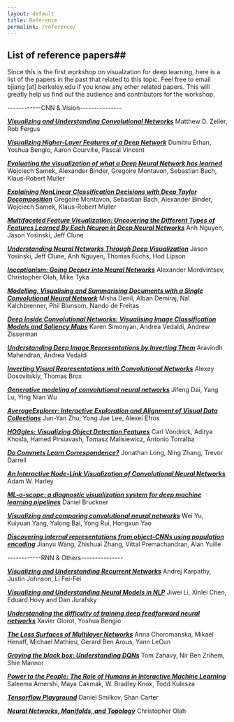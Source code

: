 ```yaml
---
layout: default
title: Reference
permalink: /reference/
---
```


## List of reference papers##

Since this is the first workshop on visualzation for deep learning, here is a list of the papers in the past that related to this topic. 
Feel free to email bjiang [at] berkeley.edu if you know any other related papers. This will greatly help us find out the audience and contributors for the workshop. 

------------CNN & Vision---------------

***[Visualizing and Understanding Convolutional Networks]***
Matthew D. Zeiler, Rob Fergus

***[Visualizing Higher-Layer Features of a Deep Network]***
Dumitru Erhan, Yoshua Bengio, Aaron Courville, Pascal Vincent

***[Evaluating the visualization of what a Deep Neural Network has learned]***
Wojciech Samek, Alexander Binder, Gregoire Montavon, Sebastian Bach,  Klaus-Robert Muller

***[Explaining NonLinear Classification Decisions with Deep Taylor Decomposition]***
Gregoire Montavon, Sebastian Bach, Alexander Binder, Wojciech Samek, Klaus-Robert Muller

***[Multifaceted Feature Visualization: Uncovering the Different Types of Features Learned By Each Neuron in Deep Neural Networks]***
Anh Nguyen, Jason Yosinski, Jeff Clune

***[Understanding Neural Networks Through Deep Visualization]***
Jason Yosinski, Jeff Clune, Anh Nguyen, Thomas Fuchs, Hod Lipson

***[Inceptionism: Going Deeper into Neural Networks]*** 
Alexander Mordvintsev, Christopher Olah,  Mike Tyka

***[Modelling, Visualising and Summarising Documents with a Single Convolutional Neural Network]***
Misha Denil, Alban Demiraj, Nal Kalchbrenner, Phil Blunsom, Nando de Freitas

***[Deep Inside Convolutional Networks: Visualising Image Classification Models and Saliency Maps]***
Karen Simonyan, Andrea Vedaldi, Andrew Zisserman

***[Understanding Deep Image Representations by Inverting Them]***
Aravindh Mahendran, Andrea Vedaldi

***[Inverting Visual Representations with Convolutional Networks]***
Alexey Dosovitskiy, Thomas Brox

***[Generative modeling of convolutional neural networks]***
Jifeng Dai, Yang Lu, Ying Nian Wu

***[AverageExplorer: Interactive Exploration and Alignment of Visual Data Collections]***
Jun-Yan Zhu, Yong Jae Lee, Alexei Efros

***[HOGgles: Visualizing Object Detection Features]***
Carl Vondrick, Aditya Khosla, Hamed Pirsiavash, Tomasz Malisiewicz, Antonio Torralba

***[Do Convnets Learn Correspondence?]***
Jonathan Long, Ning Zhang, Trevor Darrell

***[An Interactive Node-Link Visualization of Convolutional Neural Networks]***
Adam W. Harley

***[ML-o-scope: a diagnostic visualization system for deep machine learning pipelines]***
Daniel Bruckner

***[Visualizing and comparing convolutional neural networks]***
Wei Yu, Kuiyuan Yang, Yalong Bai, Yong Rui, Hongxun Yao

***[Discovering internal representations from object-CNNs using population encoding]***
Jianyu Wang, Zhishuai Zhang, Vittal Premachandran, Alan Yuille

------------RNN & Others---------------

***[Visualizing and Understanding Recurrent Networks]***
Andrej Karpathy, Justin Johnson, Li Fei-Fei

***[Visualizing and Understanding Neural Models in NLP]***
Jiwei Li, Xinlei Chen, Eduard Hovy and Dan Jurafsky

***[Understanding the difficulty of training deep feedforward neural networks]***
Xavier Glorot, Yoshua Bengio

***[The Loss Surfaces of Multilayer Networks]***
Anna Choromanska, Mikael Henaff, Michael Mathieu, Gerard Ben Arous, Yann LeCun

***[Graying the black box: Understanding DQNs]***
Tom Zahavy, Nir Ben Zrihem, Shie Mannor 

***[Power to the People: The Role of Humans in Interactive Machine Learning]***
Saleema Amershi, Maya Cakmak, W. Bradley Knox, Todd Kulesza

***[Tensorflow Playground]***
Daniel Smilkov, Shan Carter

***[Neural Networks, Manifolds, and Topology]***
Christopher Olah




[Multifaceted Feature Visualization: Uncovering the Different Types of Features Learned By Each Neuron in Deep Neural Networks]: http://arxiv.org/pdf/1602.03616v1.pdf

[Modelling, Visualising and Summarising Documents with a Single Convolutional Neural Network]:http://arxiv.org/pdf/1406.3830v1.pdf


[Deep Inside Convolutional Networks: Visualising Image Classification Models and Saliency Maps]: http://arxiv.org/pdf/1312.6034.pdf

[Understanding Deep Image Representations by Inverting Them]:http://www.robots.ox.ac.uk/~vedaldi//assets/pubs/mahendran15understanding.pdf


[Visualizing Higher-Layer Features of a Deep Network]:http://igva2012.wikispaces.asu.edu/file/view/Erhan+2009+Visualizing+higher+layer+features+of+a+deep+network.pdf


[Visualizing and Understanding Convolutional Networks]:https://www.cs.nyu.edu/~fergus/papers/zeilerECCV2014.pdf


[Understanding Neural Networks Through Deep Visualization]:http://arxiv.org/abs/1506.06579


[An Interactive Node-Link Visualization of Convolutional Neural Networks]:http://link.springer.com/chapter/10.1007/978-3-319-27857-5_77

[ML-o-scope: a diagnostic visualization system for deep machine learning pipelines]:http://www.eecs.berkeley.edu/Pubs/TechRpts/2014/EECS-2014-99.pdf

[Visualizing and comparing convolutional neural networks]:http://arxiv.org/pdf/1412.6631v2.pdf

[Generative modeling of convolutional neural networks]:http://arxiv.org/pdf/1412.6296v2.pdf

[Discovering internal representations from object-CNNs using population encoding]:http://arxiv.org/pdf/1511.06855v2.pdf

[Visualizing and Understanding Recurrent Networks]:http://arxiv.org/pdf/1506.02078v2.pdf

[Understanding the difficulty of training deep feedforward neural networks]:http://jmlr.org/proceedings/papers/v9/glorot10a/glorot10a.pdf

[Visualizing and Understanding Neural Models in NLP]:http://arxiv.org/pdf/1506.01066v2.pdf

[Graying the black box: Understanding DQNs]:http://arxiv.org/pdf/1602.02658v3.pdf

[Evaluating the visualization of what a Deep Neural Network has learned]: http://arxiv.org/pdf/1509.06321v1.pdf

[Inceptionism: Going Deeper into Neural Networks]: http://googleresearch.blogspot.ch/2015/06/inceptionism-going-deeper-into-neural.html

[AverageExplorer: Interactive Exploration and Alignment of Visual Data Collections]: http://www.eecs.berkeley.edu/~junyanz/projects/averageExplorer/

[HOGgles: Visualizing Object Detection Features]: http://web.mit.edu/vondrick/ihog/

[Do Convnets Learn Correspondence?]: https://papers.nips.cc/paper/5420-do-convnets-learn-correspondence.pdf

[Power to the People: The Role of Humans in Interactive Machine Learning]: http://research.microsoft.com/en-us/um/people/samershi/papers/amershi_AIMagazine2014.pdf

[Explaining NonLinear Classification Decisions with Deep Taylor Decomposition]: http://arxiv.org/pdf/1512.02479v1.pdf

[Inverting Visual Representations with Convolutional Networks]: http://arxiv.org/pdf/1506.02753v3.pdf

[The Loss Surfaces of Multilayer Networks]: http://arxiv.org/pdf/1412.0233v3.pdf

[Tensorflow Playground]: http://playground.tensorflow.org/

[Neural Networks, Manifolds, and Topology]: http://colah.github.io/posts/2014-03-NN-Manifolds-Topology/


<script>
  (function(i,s,o,g,r,a,m){i['GoogleAnalyticsObject']=r;i[r]=i[r]||function(){
  (i[r].q=i[r].q||[]).push(arguments)},i[r].l=1*new Date();a=s.createElement(o),
  m=s.getElementsByTagName(o)[0];a.async=1;a.src=g;m.parentNode.insertBefore(a,m)
  })(window,document,'script','https://www.google-analytics.com/analytics.js','ga');

  ga('create', 'UA-48160406-2', 'auto');
  ga('send', 'pageview');

</script>